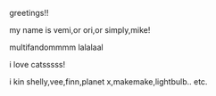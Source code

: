 greetings!! 

my name is vemi,or ori,or simply,mike!

multifandommmm lalalaal 

i love catsssss!

i kin shelly,vee,finn,planet x,makemake,lightbulb.. etc.

